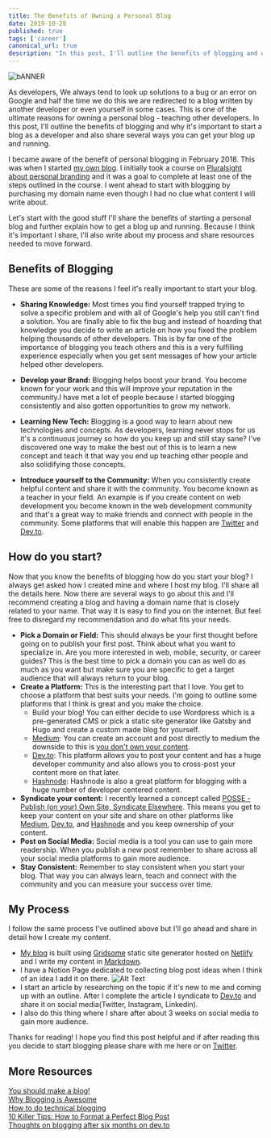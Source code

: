 ```yaml
---
title: The Benefits of Owning a Personal Blog
date: 2019-10-28
published: true
tags: ['career']
canonical_url: true
description: "In this post, I'll outline the benefits of blogging and why it's important to start a blog as a developer and also share several ways you can get your blog up and running."
---
```


![bANNER](https://res.cloudinary.com/practicaldev/image/fetch/s--9K2g73UM--/c_imagga_scale,f_auto,fl_progressive,h_420,q_auto,w_1000/https://thepracticaldev.s3.amazonaws.com/i/gr0dt31b0rbqol277wpc.png)

As developers, We always tend to look up solutions to a bug or an error on Google and half the time we do this we are redirected to a blog written by another developer or even yourself in some cases. This is one of the ultimate reasons for owning a personal blog - teaching other developers.
In this post, I'll outline the benefits of blogging and why it's important to start a blog as a developer and also share several ways you can get your blog up and running.

I became aware of the benefit of personal blogging in February 2018. This was when I started [my own blog](https://www.giftegwuenu.com). I initially took a course on [Pluralsight about personal branding](https://www.pluralsight.com/courses/developing-killer-personal-brand) and it was a goal to complete at least one of the steps outlined in the course. I went ahead to start with blogging by purchasing my domain name even though I had no clue what content I will write about.

Let's start with the good stuff I'll share the benefits of starting a personal blog and further explain how to get a blog up and running. Because I think it's important I share, I'll also write about my process and share resources needed to move forward.

## Benefits of Blogging
These are some of the reasons I feel it's really important to start your blog.

- **Sharing Knowledge:** Most times you find yourself trapped trying to solve a specific problem and with all of Google's help you still can't find a solution. You are finally able to fix the bug and instead of hoarding that knowledge you decide to write an article on how you fixed the problem helping thousands of other developers. This is by far one of the importance of blogging you teach others and this is a very fulfilling experience especially when you get sent messages of how your article helped other developers.

- **Develop your Brand:** Blogging helps boost your brand. You become known for your work and this will improve your reputation in the community.I have met a lot of people because I started blogging consistently and also gotten opportunities to grow my network. 

- **Learning New Tech:** Blogging is a good way to learn about new technologies and concepts. As developers, learning never stops for us it's a continuous journey so how do you keep up and still stay sane? I've discovered one way to make the best out of this is to learn a new concept and teach it that way you end up teaching other people and also solidifying those concepts. 

- **Introduce yourself to the Community:** When you consistently create helpful content and share it with the community. You become known as a teacher in your field. An example is if you create content on web development you become known in the web development community and that's a great way to make friends and connect with people in the community. Some platforms that will enable this happen are [Twitter](https://www.twwiter.com) and [Dev.to](https://www.dev.to).


## How do you start?

Now that you know the benefits of blogging how do you start your blog? I always get asked how I created mine and where I host my blog. I'll share all the details here. Now there are several ways to go about this and I'll recommend creating a blog and having a domain name that is closely related to your name. That way it is easy to find you on the internet.
But feel free to disregard my recommendation and do what fits your needs.

- **Pick a Domain or Field:** This should always be your first thought before going on to publish your first post. Think about what you want to specialize in. Are you more interested in web, mobile, security, or career guides? This is the best time to pick a domain you can as well do as much as you want but make sure you are specific to get a target audience that will always return to your blog.
- **Create a Platform:** This is the interesting part that I love. You get to choose a platform that best suits your needs. I'm going to outline some platforms that I think is great and you make the choice.
   - Build your blog! You can either decide to use Wordpress which is a pre-generated CMS or pick a static site generator like Gatsby and Hugo and create a custom made blog for yourself.
  - [Medium](https://medium.com): You can create an account and post directly to medium the downside to this is [you don't own your content](https://ownyourcontent.wordpress.com/2019/05/14/khoi-vinh-on-how-his-blog-amplified-his-work-and-career/).
  - [Dev.to](https://dev.to):  This platform allows you to post your content and has a huge developer community and also allows you to cross-post your content more on that later.
  - [Hashnode](https://hashnode.com): Hashnode is also a great platform for blogging with a huge number of developer centered content.
- **Syndicate your content:** I recently learned a concept called [POSSE - Publish (on your) Own Site, Syndicate Elsewhere](https://indieweb.org/POSSE). This means you get to keep your content on your site and share on other platforms like [Medium](https://www.medium.com), [Dev.to](https://www.dev.to), and [Hashnode](https://www.hashnode.com) and you keep ownership of your content.
- **Post on Social Media:** Social media is a tool you can use to gain more readership. When you publish a new post remember to share across all your social media platforms to gain more audience.
- **Stay Consistent:** Remember to stay consistent when you start your blog. That way you can always learn, teach and connect with the community and you can measure your success over time.

## My Process

I follow the same process I've outlined above but I'll go ahead and share in detail how I create my content.

- [My blog](https://giftegwuenu.com) is built using [Gridsome](https://www.gridsome.org) static site generator hosted on [Netlify](https://www.netlify.com) and I write my content in [Markdown](https://www.markdownguide.org/basic-syntax/).
- I have a Notion Page dedicated to collecting blog post ideas when I think of an idea I add it on there.
![Alt Text](https://thepracticaldev.s3.amazonaws.com/i/2022roez4pnw8dhuyyki.png)
- I start an article by researching on the topic if it's new to me and coming up with an outline. After I complete the article I syndicate to [Dev.to](https://www.dev.to) and share it on social media(Twitter, Instagram, Linkedin).
- I also do this thing where I share after about 3 weeks on social media to gain more audience.

Thanks for reading! I hope you find this post helpful and if after reading this you decide to start blogging please share with me here or on [Twitter](https://www.twitter.com/lauragift_).


## More Resources

[You should make a blog!](https://drewdevault.com/make-a-blog)  
[Why Blogging is Awesome](https://dev.to/ladybug/why-blogging-is-awesome-127)  
[How to do technical blogging](https://dev.to/yelluw/how-to-do-technical-blogging)  
[10 Killer Tips: How to Format a Perfect Blog Post](https://writtent.com/blog/format-perfect-blog-post-10-tips/)  
[Thoughts on blogging after six months on dev.to](https://dev.to/helenanders26/thoughts-on-blogging-after-six-months-on-devto-3a9p)
